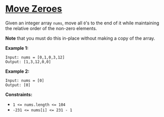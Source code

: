 [Move Zeroes](https://leetcode.com/problems/move-zeroes/)
===
Given an integer array `nums`, move all `0`'s to the end of it while maintaining the relative order of the non-zero
elements.

**Note** that you must do this in-place without making a copy of the array.

**Example 1:**

```text
Input: nums = [0,1,0,3,12]
Output: [1,3,12,0,0]
```

**Example 2:**

```text
Input: nums = [0]
Output: [0]
```

**Constraints:**

* `1 <= nums.length <= 104`
* `-231 <= nums[i] <= 231 - 1`

